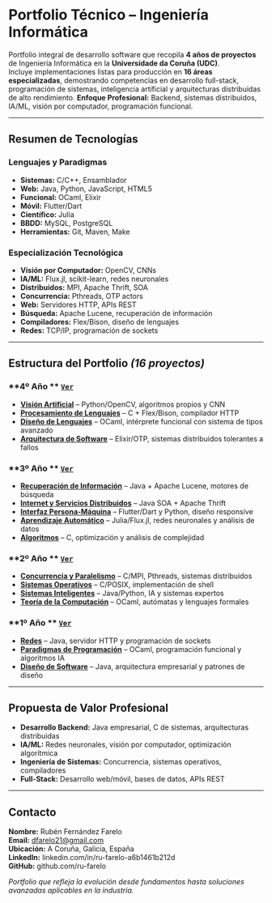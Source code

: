 # Portfolio Técnico – Ingeniería Informática

Portfolio integral de desarrollo software que recopila **4 años de proyectos** de Ingeniería Informática en la **Universidade da Coruña (UDC)**.  
Incluye implementaciones listas para producción en **16 áreas especializadas**, demostrando competencias en desarrollo full-stack, programación de sistemas, inteligencia artificial y arquitecturas distribuidas de alto rendimiento.
 **Enfoque Profesional:** Backend, sistemas distribuidos, IA/ML, visión por computador, programación funcional.

---

## Resumen de Tecnologías

### Lenguajes y Paradigmas
- **Sistemas:** C/C++, Ensamblador  
- **Web:** Java, Python, JavaScript, HTML5  
- **Funcional:** OCaml, Elixir  
- **Móvil:** Flutter/Dart  
- **Científico:** Julia  
- **BBDD:** MySQL, PostgreSQL  
- **Herramientas:** Git, Maven, Make

### Especialización Tecnológica
- **Visión por Computador:** OpenCV, CNNs  
- **IA/ML:** Flux.jl, scikit-learn, redes neuronales  
- **Distribuidos:** MPI, Apache Thrift, SOA  
- **Concurrencia:** Pthreads, OTP actors  
- **Web:** Servidores HTTP, APIs REST  
- **Búsqueda:** Apache Lucene, recuperación de información  
- **Compiladores:** Flex/Bison, diseño de lenguajes  
- **Redes:** TCP/IP, programación de sockets

---

##  Estructura del Portfolio *(16 proyectos)*

### **4º Año ** [`Ver`](4%20Año/)
- **[Visión Artificial](4%20Año/Vision_Aritificial/)** – Python/OpenCV, algoritmos propios y CNN
- **[Procesamiento de Lenguajes](4%20Año/Procesamiento_de_Lenguajes/)** – C + Flex/Bison, compilador HTTP
- **[Diseño de Lenguajes](4%20Año/Diseño_de_Lenguajes_de_Programacion/)** – OCaml, intérprete funcional con sistema de tipos avanzado
- **[Arquitectura de Software](4%20Año/Arquitectura_Software/)** – Elixir/OTP, sistemas distribuidos tolerantes a fallos

### **3º Año ** [`Ver`](3%20Año/)
- **[Recuperación de Información](3%20Año/Recuperación_de_la_Informacion/)** – Java + Apache Lucene, motores de búsqueda
- **[Internet y Servicios Distribuidos](3%20Año/Internet_y_Servicios_Distribuidos/)** – Java SOA + Apache Thrift
- **[Interfaz Persona-Máquina](3%20Año/Interfaz_Persona_Máquina/)** – Flutter/Dart y Python, diseño responsive
- **[Aprendizaje Automático](3%20Año/Aprendizaje_Automatico/)** – Julia/Flux.jl, redes neuronales y análisis de datos
- **[Algoritmos](3%20Año/Algoritmos/)** – C, optimización y análisis de complejidad

### **2º Año ** [`Ver`](2%20Año/)
- **[Concurrencia y Paralelismo](2%20Año/Concurrencia_Paralelismo/)** – C/MPI, Pthreads, sistemas distribuidos
- **[Sistemas Operativos](2%20Año/Sistemas_Operativos/)** – C/POSIX, implementación de shell
- **[Sistemas Inteligentes](2%20Año/Sistemas_Inteligentes/)** – Java/Python, IA y sistemas expertos
- **[Teoría de la Computación](2%20Año/Teoria_de_la_Computacion/)** – OCaml, autómatas y lenguajes formales

### **1º Año ** [`Ver`](1%20Año/)
- **[Redes](1%20Año/Redes/)** – Java, servidor HTTP y programación de sockets
- **[Paradigmas de Programación](1%20Año/Paradigmas_De_Programacion/)** – OCaml, programación funcional y algoritmos IA
- **[Diseño de Software](1%20Año/Diseño_Software/)** – Java, arquitectura empresarial y patrones de diseño

---

## Propuesta de Valor Profesional

- **Desarrollo Backend:** Java empresarial, C de sistemas, arquitecturas distribuidas
- **IA/ML:** Redes neuronales, visión por computador, optimización algorítmica
- **Ingeniería de Sistemas:** Concurrencia, sistemas operativos, compiladores
- **Full-Stack:** Desarrollo web/móvil, bases de datos, APIs REST

---


## Contacto

**Nombre:** Rubén Fernández Farelo  
**Email:** dfarelo21@gmail.com  
**Ubicación:** A Coruña, Galicia, España  
**LinkedIn:** linkedin.com/in/ru-farelo-a6b1461b212d  
**GitHub:** github.com/ru-farelo  

_Portfolio que refleja la evolución desde fundamentos hasta soluciones avanzadas aplicables en la industria._


